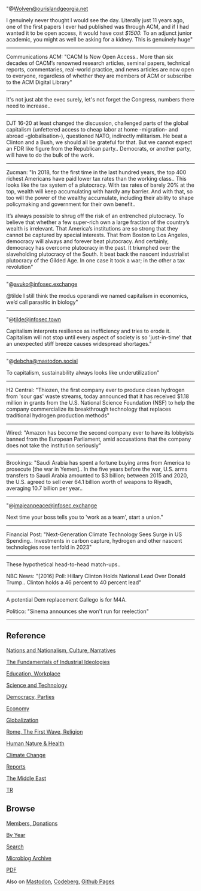 
"@Wolven@ourislandgeorgia.net

I genuinely never thought I would see the day. Literally just 11 years
ago, one of the first papers I ever had published was through ACM, and
if I had wanted it to be open access, it would have cost *$1500.* To
an adjunct junior academic, you might as well be asking for a
kidney. This is genuinely huge"

---

Communications ACM: "CACM Is Now Open Access.. More than six decades
of CACM’s renowned research articles, seminal papers, technical
reports, commentaries, real-world practice, and news articles are now
open to everyone, regardless of whether they are members of ACM or
subscribe to the ACM Digital Library"

---

It's not just abt the exec surely, let's not forget the Congress,
numbers there need to increase..

---

DJT 16-20 at least changed the discussion, challenged parts of the
global capitalism (unfettered access to cheap labor at home
-migration- and abroad -globalisation-), questioned NATO, indirectly
militarism. He beat a Clinton and a Bush, we should all be grateful
for that. But we cannot expect an FDR like figure from the Republican
party.. Democrats, or another party, will have to do the bulk of the
work.

---

Zucman: "In 2018, for the first time in the last hundred years, the
top 400 richest Americans have paid lower tax rates than the working
class.. This looks like the tax system of a plutocracy. With tax rates
of barely 20% at the top, wealth will keep accumulating with hardly
any barrier. And with that, so too will the power of the wealthy
accumulate, including their ability to shape policymaking and
government for their own benefit..

It’s always possible to shrug off the risk of an entrenched
plutocracy. To believe that whether a few super-rich own a large
fraction of the country’s wealth is irrelevant. That America’s
institutions are so strong that they cannot be captured by special
interests. That from Boston to Los Angeles, democracy will always and
forever beat plutocracy. And certainly, democracy has overcome
plutocracy in the past. It triumphed over the slaveholding plutocracy
of the South. It beat back the nascent industrialist plutocracy of the
Gilded Age. In one case it took a war; in the other a tax revolution"

---

"@avuko@infosec.exchange

@tilde I still think the modus operandi we named capitalism in
economics, we’d call parasitic in biology"

---

"@tilde@infosec.town

Capitalism interprets resilience as inefficiency and tries to erode
it. Capitalism will not stop until every aspect of society is so
'just-in-time' that an unexpected stiff breeze causes widespread
shortages."

---

"@debcha@mastodon.social

To capitalism, sustainability always looks like underutilization"

---

H2 Central: "Thiozen, the first company ever to produce clean hydrogen
from 'sour gas' waste streams, today announced that it has received
$1.18 million in grants from the U.S. National Science Foundation
(NSF) to help the company commercialize its breakthrough technology
that replaces traditional hydrogen production methods"

---

Wired: "Amazon has become the second company ever to have its
lobbyists banned from the European Parliament, amid accusations that
the company does not take the institution seriously"

---

Brookings: "Saudi Arabia has spent a fortune buying arms from America
to prosecute [the war in Yemen].. In the five years before the war,
U.S. arms transfers to Saudi Arabia amounted to $3 billion; between
2015 and 2020, the U.S. agreed to sell over 64.1 billion worth of
weapons to Riyadh, averaging 10.7 billion per year..

---

"@imajeanpeace@infosec.exchange

Next time your boss tells you to 'work as a team', start a union."

---

Financial Post: "Next-Generation Climate Technology Sees Surge in US
Spending.. Investments in carbon capture, hydrogen and other nascent
technologies rose tenfold in 2023"

---

These hypothetical head-to-head match-ups..

NBC News: "[2016] Poll: Hillary Clinton Holds National Lead Over
Donald Trump.. Clinton holds a 46 percent to 40 percent lead"

---

A potential Dem replacement Gallego is for M4A.

Politico: "Sinema announces she won't run for reelection"

---

## Reference

[Nations and Nationalism, Culture, Narratives](0119/2013/02/nations-and-nationalism.html)

[The Fundamentals of Industrial Ideologies](0119/2011/04/fundamentals-of-industrial-ideologies.html)

[Education, Workplace](0119/2017/09/education-workplace.html)

[Science and Technology](0119/2018/09/science-technology.html)

[Democracy, Parties](0119/2016/11/democracy.html)

[Economy](2021/01/economy.html)

[Globalization](0119/2018/09/globalization.html)

[Rome, The First Wave, Religion](0119/2017/12/rome.html)

[Human Nature & Health](2020/07/human-nature.html)

[Climate Change](2022/01/climate.html)

[Reports](2021/01/reports.html)

[The Middle East](0119/2019/07/middleeast.html)

[TR](../tr/index.html)

## Browse

[Members, Donations](2022/08/members.html)

[By Year](years.html)

[Search](search.html)

[Microblog Archive](mbl/index.html)

[PDF](https://drive.google.com/uc?export=view&id=1FSi-1MnqXVq_PVTEXzzflwN8-7h92N_R)

Also on 
[Mastodon](https://fosstodon.org/@muratk5n),
[Codeberg](https://muratk5n.codeberg.page/en/),
[Github Pages](https://muratk5n.github.io/thirdwave/en/)
